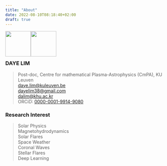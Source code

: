 ```yaml
---
title: "About"
date: 2022-08-10T08:18:40+02:00
draft: true
---
```

<img style="float: left; width: 5rem;" src="/images/Beauty.jpg">
<img style="float: left; width: 5rem;" src="/images/QRcode_orcid_daye_lim.png"><br><br><br><br>

### DAYE LIM
> Post-doc, Centre for mathematical Plasma-Astrophysics (CmPA), KU Leuven  
daye.lim@kuleuven.be  
dayelim38@gmail.com  
dalim@khu.ac.kr  
ORCiD: [0000-0001-9914-9080][orlink]  

[orlink]: https://orcid.org/0000-0001-9914-9080 "Go ORCiD"  

### Research Interest
> Solar Physics  
Magnetohydrodynamics  
Solar Flares  
Space Weather  
Coronal Waves  
Stellar Flares  
Deep Learning  